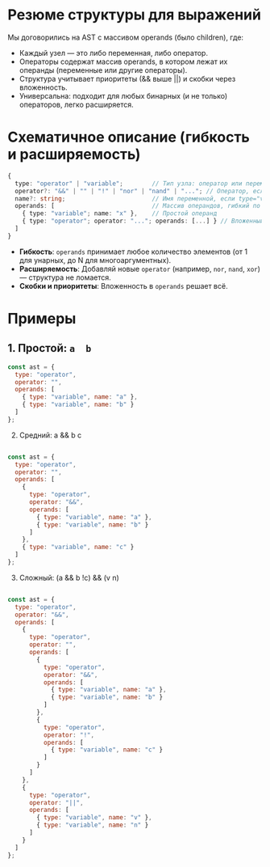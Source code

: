 # Резюме структуры для выражений

Мы договорились на AST с массивом operands (было children), где:
- Каждый узел — это либо переменная, либо оператор.
- Операторы содержат массив operands, в котором лежат их операнды (переменные или другие операторы).
- Структура учитывает приоритеты (&& выше ||) и скобки через вложенность.
- Универсальна: подходит для любых бинарных (и не только) операторов, легко расширяется.

# Схематичное описание (гибкость и расширяемость)
```typescript
{
  type: "operator" | "variable";        // Тип узла: оператор или переменная
  operator?: "&&" | "" | "!" | "nor" | "nand" | "..."; // Оператор, если type="operator", расширяемо
  name?: string;                        // Имя переменной, если type="variable"
  operands: [                           // Массив операндов, гибкий по количеству
    { type: "variable"; name: "x" },    // Простой операнд
    { type: "operator"; operator: "..."; operands: [...] } // Вложенный оператор
  ]
}
```
- **Гибкость**: `operands` принимает любое количество элементов (от 1 для унарных, до N для многоаргументных).
- **Расширяемость**: Добавляй новые `operator` (например, `nor`, `nand`, `xor`) — структура не ломается.
- **Скобки и приоритеты**: Вложенность в `operands` решает всё.

# Примеры

## 1. Простой: `a  b`

```javascript
const ast = {
  type: "operator",
  operator: "",
  operands: [
    { type: "variable", name: "a" },
    { type: "variable", name: "b" }
  ]
};
```

2. Средний: a && b  c
```javascript

const ast = {
  type: "operator",
  operator: "",
  operands: [
    {
      type: "operator",
      operator: "&&",
      operands: [
        { type: "variable", name: "a" },
        { type: "variable", name: "b" }
      ]
    },
    { type: "variable", name: "c" }
  ]
};

```
3. Сложный: (a && b  !c) && (v  n)

```javascript

const ast = {
  type: "operator",
  operator: "&&",
  operands: [
    {
      type: "operator",
      operator: "",
      operands: [
        {
          type: "operator",
          operator: "&&",
          operands: [
            { type: "variable", name: "a" },
            { type: "variable", name: "b" }
          ]
        },
        {
          type: "operator",
          operator: "!",
          operands: [
            { type: "variable", name: "c" }
          ]
        }
      ]
    },
    {
      type: "operator",
      operator: "||",
      operands: [
        { type: "variable", name: "v" },
        { type: "variable", name: "n" }
      ]
    }
  ]
};
```